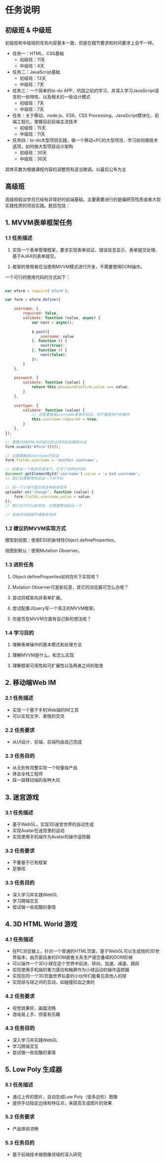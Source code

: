 # 任务说明

## 初级班 & 中级班

初级班和中级班的任务内容基本一致，但是在细节要求和时间要求上会不一样。

- 任务一：HTML、CSS基础
    + 初级班：11天
    + 中级班：4天
- 任务二：JavaScript基础
    + 初级班：13天
    + 中级班：7天
- 任务三：一个简单的to-do APP，巩固之前的学习，并深入学习JavaScript语言的一些特性、以及相关的一些设计模式
    + 初级班：7天
    + 中级班：7天
- 任务：关于移动、node.js、ES6、CSS Processing、JavaScript模块化、前端工程化，掌握目前前端主流技术
    + 初级班：15天
    + 中级班：11天
- 任务四：to-do大型项目实践，做一个移动+PC的大型项目，学习如何做技术选项，如何做大型项目设计架构
    + 初级班：30天
    + 中级班：30天

具体天数为根据课程内容的调整而有适当微调。以最后公布为主

## 高级班

高级班假设学员已经有非常好的前端基础，主要需要进行的是偏研究性质或者大型实践性质的项目实践。题目包括：

## 1. MVVM表单框架任务

### 1.1 任务描述

1. 实现一个表单管理框架，要求实现表单验证、错误信息显示、表单提交处理、基于AJAX的表单提交。

2. 框架的使用者应当使用MVVM模式进行开发，不需要使用DOM操作。

一个可行的使用代码的方式如下：

``` javascript

var eform = require('eform');

var form = eform.define({

    username: {
        required: false,
        validate: function (value, async) {
            var next = async();
            
            $.post({
                username: value
            }, function () {
                next(true);
            }, function () {
                next(false);
            });
        }
    },
    
    password: {
        validate: function (value) {
            return this.passwordConfirm.value === value;
        }
    },
    
    usertype: {
        validate: function (value) {
            // 这需要触发username表单的验证，而不需要用户的操作
            this.username.required = true;
        }
    },
});

// 需要识别HTML中的部分验证规则加到模型中去
form.scan($('#form')[0]);

// 这需要触发username的验证
form.fields.username = 'another username';

// 如果有一个程序员很淘气，它写了这样的代码
document.getElementById('username').value = 'a bad username';
// 我们也需要帮他验证一下对不对

// 另一个小淘气喜欢用各种表单控件
uploader.on('change', function (value) {
    form.fields.username.value = value;
});
// 我们也不可以抛弃他，也需要帮他验证一下

// 具体的详细细节请联系导师
```

### 1.2 建议的MVVM实现方式

模型到视图：使用ES5的新特性Object.defineProperties。

视图到默认：使用Mutation Observer。

### 1.3 进阶任务

1. Object.defineProperties如何在IE下实现呢？

2. Mutation Observer可是新玩意，其它的浏览器可怎么办呢？

3. 尝试将框架向非表单扩展。

4. 尝试配置JQuery写一个真正的MVVM框架。

5. 你是否在MVVM方面有自己新的想法呢？

### 1.4 学习目的

1. 理解表单操作的基本模式和处理方法

2. 理解MVVM是什么，和怎么实现

3. 理解框架可用性和可扩展性以及两者之间的取舍

## 2. 移动端Web IM

### 2.1 任务描述

- 实现一个基于手机Web端的IM工具
- 可以实现文字、表情的交流

### 2.2 任务要求

- 从UI设计、前端、后端均由自己完成

### 2.3 任务目的

- 从无到有完整实现一个轻量级产品
- 体会全栈工程师
- 踩一踩移动端的各种大坑

## 3. 迷宫游戏

### 3.1 任务描述

- 基于WebGL，实现3D迷宫世界的自动生成
- 实现Avatar在迷宫里的运动
- 实现使用手机端作为Avatar的操作遥控器

### 3.2 任务要求

- 不要基于已有框架
- 足够炫

### 3.3 任务目的

- 深入学习并实践WebGL
- 学习跨端交互
- 尝试做一些炫酷的事情

## 4. 3D HTML World 游戏

### 4.1 任务描述

- 在PC浏览器上，针对一个普通的HTML页面，基于WebGL可以生成他的3D世界版本，由页面自身的DOM嵌套关系生产层峦叠嶂的DOM阶梯
- 可以操作一个3D小球在这个世界中前进、转向、加速、减速、跳跃
- 实现使用手机端的重力感应和触屏作为小球运动的操作遥控器
- 实现在同一个3D页面世界玩耍的小伙伴们能看见其他人的球
- 实现球与球之间的互动，如碰撞扣血之类的

### 4.2 任务要求

- 视觉效果好，画面流畅
- 游戏易上手、但富有乐趣

### 4.3 任务目的

- 深入学习并实践WebGL
- 学习跨端交互
- 尝试做一些炫酷的事情

## 5. Low Poly 生成器

### 5.1 任务描述

- 通过上传的图片，自动生成Low Poly（低多边形）图像
- 提供手动指定边缘和特征点，来提高生成图片的效果

### 5.2 任务要求

- 产品体验流畅

### 5.3 任务目的

- 基于前端技术做图像领域的深入研究